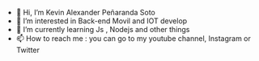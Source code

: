 - 👋 Hi, I’m Kevin Alexander Peñaranda Soto
- 👀 I’m interested in Back-end Movil and IOT develop 
- 🌱 I’m currently learning Js , Nodejs and other things
- 📫 How to reach me : you can go to my youtube channel, Instagram or Twitter 

<!---
KevinAlexanderSoto/KevinAlexanderSoto is a ✨ special ✨ repository because its `README.md` (this file) appears on your GitHub profile.
You can click the Preview link to take a look at your changes.
--->
